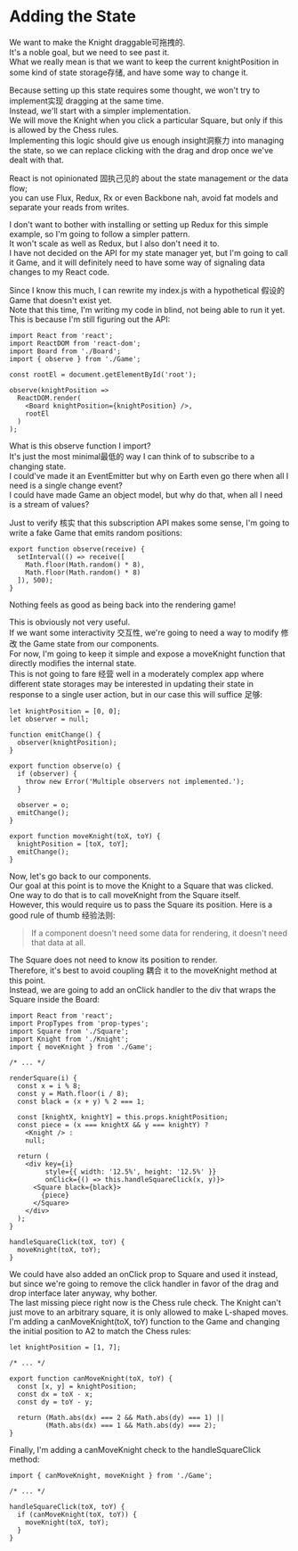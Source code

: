   #  Adding the State 

We want to make the Knight draggable可拖拽的.   
It's a noble goal, but we need to see past it.   
What we really mean is that we want to keep the current knightPosition in some kind of state storage存储, and have some way to change it.

Because setting up this state requires some thought, we won't try to implement实现 dragging at the same time.  
Instead, we'll start with a simpler implementation.   
We will move the Knight when you click a particular Square, but only if this is allowed by the Chess rules.   
Implementing this logic should give us enough insight洞察力 into managing the state, so we can replace clicking with the drag and drop once we've dealt with that.

React is not opinionated 固执己见的 about the state management or the data flow;  
you can use Flux, Redux, Rx or even Backbone nah, avoid fat models and separate your reads from writes.

I don't want to bother with installing or setting up Redux for this simple example, so I'm going to follow a simpler pattern.  
It won't scale as well as Redux, but I also don't need it to.   
I have not decided on the API for my state manager yet, but I'm going to call it Game, and it will definitely need to have some way of signaling data changes to my React code.

Since I know this much, I can rewrite my index.js with a hypothetical 假设的 Game that doesn't exist yet.   
Note that this time, I'm writing my code in blind, not being able to run it yet. This is because I'm still figuring out the API:

```
import React from 'react';
import ReactDOM from 'react-dom';
import Board from './Board';
import { observe } from './Game';

const rootEl = document.getElementById('root');

observe(knightPosition =>
  ReactDOM.render(
    <Board knightPosition={knightPosition} />,
    rootEl
  )
);
```

What is this observe function I import?   
It's just the most minimal最低的 way I can think of to subscribe to a changing state.   
I could've made it an EventEmitter but why on Earth even go there when all I need is a single change event?   
I could have made Game an object model, but why do that, when all I need is a stream of values?

Just to verify 核实 that this subscription API makes some sense, I'm going to write a fake Game that emits random positions:  
```
export function observe(receive) {
  setInterval(() => receive([
    Math.floor(Math.random() * 8),
    Math.floor(Math.random() * 8)
  ]), 500);
}
```

Nothing feels as good as being back into the rendering game!

This is obviously not very useful.   
If we want some interactivity 交互性, we're going to need a way to modify 修改 the Game state from our components.   
For now, I'm going to keep it simple and expose a moveKnight function that directly modifies the internal state.   
This is not going to fare 经营 well in a moderately complex app where different state storages may be interested in updating their state in response to a single user action, but in our case this will suffice 足够:  

```
let knightPosition = [0, 0];
let observer = null;

function emitChange() {
  observer(knightPosition);
}

export function observe(o) {
  if (observer) {
    throw new Error('Multiple observers not implemented.');
  }

  observer = o;
  emitChange();
}

export function moveKnight(toX, toY) {
  knightPosition = [toX, toY];
  emitChange();
}
```

Now, let's go back to our components.   
Our goal at this point is to move the Knight to a Square that was clicked. One way to do that is to call moveKnight from the Square itself.   
However, this would require us to pass the Square its position. Here is a good rule of thumb 经验法则:  
  > If a component doesn't need some data for rendering, it doesn't need that data at all.   
  
The Square does not need to know its position to render.   
Therefore, it's best to avoid coupling 耦合 it to the moveKnight method at this point.   
Instead, we are going to add an onClick handler to the div that wraps the Square inside the Board:   

```
import React from 'react';
import PropTypes from 'prop-types';
import Square from './Square';
import Knight from './Knight';
import { moveKnight } from './Game';

/* ... */

renderSquare(i) {
  const x = i % 8;
  const y = Math.floor(i / 8);
  const black = (x + y) % 2 === 1;

  const [knightX, knightY] = this.props.knightPosition;
  const piece = (x === knightX && y === knightY) ?
    <Knight /> :
    null;

  return (
    <div key={i}
         style={{ width: '12.5%', height: '12.5%' }}
         onClick={() => this.handleSquareClick(x, y)}>
      <Square black={black}>
        {piece}
      </Square>
    </div>
  );
}

handleSquareClick(toX, toY) {
  moveKnight(toX, toY);
}
```

We could have also added an onClick prop to Square and used it instead, but since we're going to remove the click handler in favor of the drag and drop interface later anyway, why bother.   
The last missing piece right now is the Chess rule check. The Knight can't just move to an arbitrary square, it is only allowed to make L-shaped moves. I'm adding a canMoveKnight(toX, toY) function to the Game and changing the initial position to A2 to match the Chess rules:   

```
let knightPosition = [1, 7];

/* ... */

export function canMoveKnight(toX, toY) {
  const [x, y] = knightPosition;
  const dx = toX - x;
  const dy = toY - y;

  return (Math.abs(dx) === 2 && Math.abs(dy) === 1) ||
         (Math.abs(dx) === 1 && Math.abs(dy) === 2);
}
```

Finally, I'm adding a canMoveKnight check to the handleSquareClick method:   

```
import { canMoveKnight, moveKnight } from './Game';

/* ... */

handleSquareClick(toX, toY) {
  if (canMoveKnight(toX, toY)) {
    moveKnight(toX, toY);
  }
}
```

